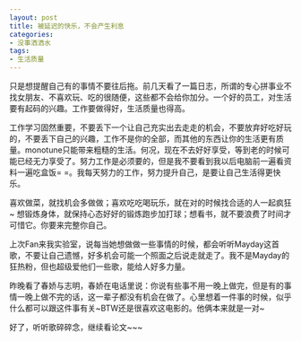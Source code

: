 ```yaml
---
layout: post
title: 被延迟的快乐，不会产生利息
categories:
- 没事洒洒水
tags:
- 生活质量
---
```


只是想提醒自己有的事情不要往后拖。前几天看了一篇日志，所谓的专心拼事业不找女朋友、不喜欢玩、吃的很随便，这些都不会给你加分。一个好的员工，对生活要有起码的兴趣。工作要做得好，生活质量也得高。

工作学习固然重要，不要丢下一个让自己充实出去走走的机会，不要放弃好吃好玩的，不要丢下自己的兴趣，工作不是你的全部，而其他的东西让你的生活更有质量。monotune只能带来粗糙的生活。何况，现在不去好好享受，等到老的时候可能已经无力享受了。努力工作是必须要的，但是我不要看到我以后电脑前一遍看资料一遍吃盒饭= =。我每天努力的工作，努力提升自己，是要让自己生活得更快乐。

喜欢做菜，就找机会多做做；喜欢吃吃喝玩乐，就在对的时候找合适的人一起疯狂~ 想锻炼身体，就保持心态好好的锻炼跑步加打球；想看书，就不要浪费了时间才可惜它。你要来完整你自己。

上次Fan来我实验室，说每当她想做做一些事情的时候，都会听听Mayday这首歌，不要让自己遗憾，好多机会可能一个照面之后说走就走了。我不是Mayday的狂热粉，但也超级爱他们一些歌，能给人好多力量。

昨晚看了春娇与志明，春娇在电话里说：你说有些事不用一晚上做完，但是有的事情一晚上做不完的话，这一辈子都没有机会在做了。心里想着一件事的时候，似乎什么都可以跟这件事有关~BTW还是很喜欢这电影的。他俩本来就是一对~

好了，听听歌碎碎念，继续看论文~~~
